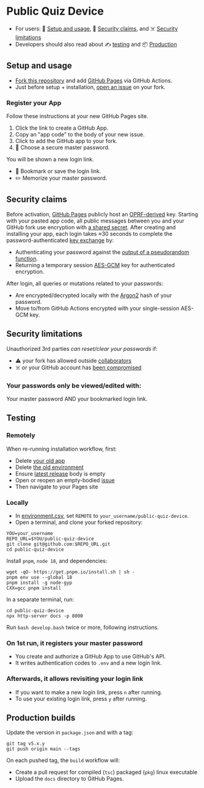 # Public Quiz Device

- For users: 🏃 [Setup and usage](#setup-and-usage), 🔑 [Security claims](#security-claims), and ☠️ [Security limitations](#security-limitations)
- Developers should also read about ✍️ [testing](#testing) and 📦 [Production](#production-builds)

## Setup and usage

- [Fork this repository][FORK_THIS] and add [GitHub Pages](../../settings/pages) via GitHub Actions.
- Just before setup + installation, [open an issue](../issues) on your fork.

### Register your App

Follow these instructions at your new GitHub Pages site.

1. Click the link to create a GitHub App.
2. Copy an "app code" to the body of your new issue.
3. Click to add the GitHub app to your fork.
4. 🔑 Choose a secure master password.

You will be shown a new login link.

- 💾 Bookmark or save the login link.
- ✏️  Memorize your master password.

## Security claims

Before activation, [GitHub Pages][HELP_PAGES] publicly host an [OPRF-derived][OPRF] key. Starting with your pasted app code, all public messages between you and your GitHub fork use encryption with [a shared secret][PAKE]. After creating and installing your app, each login takes ≈30 seconds to complete the password-authenticated [key exchange][PAKE] by:

- Authenticating your password against the [output of a pseudorandom function][OPRF].
- Returning a temporary session [AES-GCM][GCM] key for authenticated encryption.

After login, all queries or mutations related to your passwords:

- Are encrypted/decrypted locally with the [Argon2][Argon2] hash of your password.
- Move to/from GitHub Actions encrypted with your single-session AES-GCM key.

## Security limitations

Unauthorized 3rd parties _can reset/clear your passwords_ if:

- ⚠️ your fork has allowed outside [collaborators][HELP_COLLAB]
- ☠️ or your GitHub account has [been compromised][HELP_SECURE]

### Your passwords only be viewed/edited with:

Your master password AND your bookmarked login link.

## Testing

### Remotely

When re-running installation workflow, first:

- Delete [your old app](https://github.com/settings/apps)
- Delete [the old environment](../settings/environments)
- Ensure [latest release](../releases/latest) body is empty
- Open or reopen an empty-bodied [issue](../issues)
- Then navigate to your Pages site

### Locally

- In [environment.csv](./docs/environment.csv), set `REMOTE` to `your_username/public-quiz-device`.
- Open a terminal, and clone your forked repository:

```properties
YOU=your_username
REPO_URL=$YOU/public-quiz-device
git clone git@github.com:$REPO_URL.git
cd public-quiz-device
```

Install `pnpm`, `node 18`, and dependencies:

```properties
wget -qO- https://get.pnpm.io/install.sh | sh -
pnpm env use --global 18
pnpm install -g node-gyp
CXX=gcc pnpm install
```

In a separate terminal, run:

```properties
cd public-quiz-device
npx http-server docs -p 8000
```

Run `bash develop.bash` twice or more, following instructions.

### On 1st run, it registers your master password
  - You create and authorize a GitHub App to use GitHub's API.
  - It writes authentication codes to `.env` and a new login link.

### Afterwards, it allows revisiting your login link
  - If you want to make a new login link, press `n` after running.
  - To use your existing login link, press `y` after running.

## Production builds

Update the version in `package.json` and with a tag:

```properties
git tag v5.x.y
git push origin main --tags
```

On each pushed tag, the `build` workflow will:

- Create a pull request for compiled (`tsc`) packaged (`pkg`) linux executable
- Upload the `docs` directory to GitHub Pages.

[HELP_COLLAB]: https://docs.github.com/en/account-and-profile/setting-up-and-managing-your-personal-account-on-github/managing-access-to-your-personal-repositories/inviting-collaborators-to-a-personal-repository
[HELP_SECURE]: https://docs.github.com/en/authentication/keeping-your-account-and-data-secure
[HELP_PROJECTS]: https://docs.github.com/en/issues/planning-and-tracking-with-projects
[HELP_PAGES]: https://pages.github.com/

[FORK_THIS]: https://github.com/tvquizphd/public-quiz-device/fork
[PAKE]: https://blog.cloudflare.com/opaque-oblivious-passwords/
[OPRF]: https://www.npmjs.com/package/oprf#security-guarantees
[Argon2]: https://github.com/p-h-c/phc-winner-argon2
[GCM]: https://www.aes-gcm.com/
